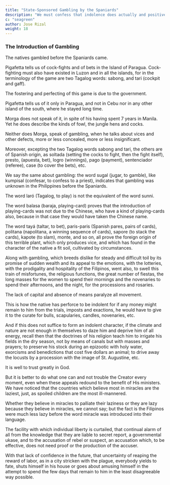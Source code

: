 ```yaml
---
title: "State-Sponsored Gambling by the Spaniards"
description: "We must confess that indolence does actually and positively exist"
c: "seagreen"
author: Jose Rizal
weight: 18
---
```



### The Introduction of Gambling

The natives gambled before the Spaniards came.

<!-- : the passion for grumbling is innate in adventuresome and excitable races, and such is the Malay.  -->

Pigafetta tells us of cock-fights and of bets in the Island of Paragua. Cock-fighting must also have existed in Luzon and in all the islands, for in the terminology of the game are two Tagalog words: sabong, and tari (cockpit and gaff).

The fostering and perfecting of this game is due to the government.

Pigafetta tells us of it only in Paragua, and not in Cebu nor in any other island of the south, where he stayed long time. 

Morga does not speak of it, in spite of his having spent 7 years in Manila. Yet he does describe the kinds of fowl, the jungle hens and cocks. 

Neither does Morga, speak of gambling, when he talks about vices and other defects, more or less concealed, more or less insignificant. 

Moreover, excepting the two Tagalog words sabong and tari, the others are of Spanish origin, as soltada (setting the cocks to fight, then the fight itself), presto, (apuesta, bet), logro (winnings), pago (payment), sentenciador (referee), case (to cover the bets), etc. 

We say the same about gambling: the word sugal (jugar, to gamble), like kumpisal (confesar, to confess to a priest), indicates that gambling was unknown in the Philippines before the Spaniards. 

The word laró (Tagalog, to play) is not the equivalent of the word sunni. 

The word balasa (baraja, playing-card) proves that the introduction of playing-cards was not due to the Chinese, who have a kind of playing-cards also, because in that case they would have taken the Chinese name.

The word tayá (taltar, to bet), paris-paris (Spanish pares, pairs of cards), politana (napolitana, a winning sequence of cards), sapore (to stack the cards), kapote (to slam), monte, and so on, all prove the foreign origin of this terrible plant, which only produces vice, and which has found in the character of the native a fit soil, cultivated by circumstances.


Along with gambling, which breeds dislike for steady and difficult toil by its promise of sudden wealth and its appeal to the emotions, with the lotteries, with the prodigality and hospitality of the Filipinos, went also, to swell this train of misfortunes, the religious functions, the great number of fiestas, the long masses for the women to spend their mornings and the novenaries to spend their afternoons, and the night, for the processions and rosaries. 

The lack of capital and absence of means paralyze all movement.

This is how the native has perforce to be indolent for if any money might remain to him from the trials, imposts and exactions, he would have to give it to the curate for bulls, scapularies, candles, novenaries, etc.

And if this does not suffice to form an indolent character, if the climate and nature are not enough in themselves to daze him and deprive him of all energy, recall then that the doctrines of his religion teach him to irrigate his fields in the dry season, not by means of canals but with masses and prayers; to preserve his stock during an epizootic with holy water, exorcisms and benedictions that cost five dollars an animal; to drive away the locusts by a procession with the image of St. Augustine, etc.

It is well to trust greatly in God.

But it is better to do what one can and not trouble the Creator every moment, even when these appeals redound to the benefit of His ministers. We have noticed that the countries which believe most in miracles are the laziest, just, as spoiled children are the most ill-mannered.

Whether they believe in miracles to palliate their laziness or they are lazy because they believe in miracles, we cannot say; but the fact is the Filipinos were much less lazy before the word miracle was introduced into their language.

The facility with which individual liberty is curtailed, that continual alarm of all from the knowledge that they are liable to secret report, a governmental ukase, and to the accusation of rebel or suspect, an accusation which, to be effective, does not need proof or the production of the accuser.

With that lack of confidence in the future, that uncertainty of reaping the reward of labor, as in a city stricken with the plague, everybody yields to fate, shuts himself in his house or goes about amusing himself in the attempt to spend the few days that remain to him in the least disagreeable way possible.

